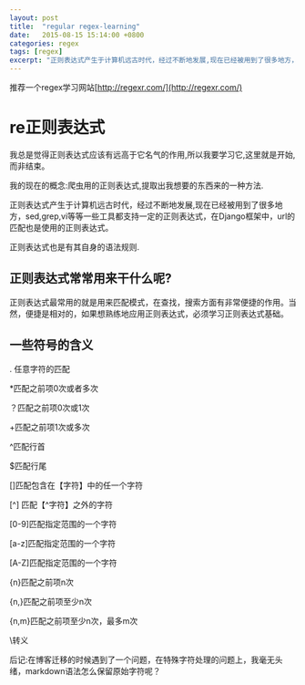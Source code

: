 ```yaml
---
layout: post
title:  "regular regex-learning"
date:   2015-08-15 15:14:00 +0800
categories: regex
tags: [regex]
excerpt: "正则表达式产生于计算机远古时代，经过不断地发展,现在已经被用到了很多地方，sed,grep,vi等等一些工具都支持一定的正则表达式，在Django框架中，url的匹配也是使用的正则表达式。"
---
```


推荐一个regex学习网站[http://regexr.com/](http://regexr.com/)

# re正则表达式

我总是觉得正则表达式应该有远高于它名气的作用,所以我要学习它,这里就是开始,而非结束。

我的现在的概念:爬虫用的正则表达式,提取出我想要的东西来的一种方法.

正则表达式产生于计算机远古时代，经过不断地发展,现在已经被用到了很多地方，sed,grep,vi等等一些工具都支持一定的正则表达式，在Django框架中，url的匹配也是使用的正则表达式。

正则表达式也是有其自身的语法规则.

## 正则表达式常常用来干什么呢?
正则表达式最常用的就是用来匹配模式，在查找，搜索方面有非常便捷的作用。当然，便捷是相对的，如果想熟练地应用正则表达式，必须学习正则表达式基础。

##  一些符号的含义
. 任意字符的匹配

*匹配之前项0次或者多次

？匹配之前项0次或1次

+匹配之前项1次或多次

^匹配行首

$匹配行尾

[]匹配包含在【字符】中的任一个字符

[^] 匹配【^字符】之外的字符

[0-9]匹配指定范围的一个字符

[a-z]匹配指定范围的一个字符

[A-Z]匹配指定范围的一个字符

{n}匹配之前项n次

{n,}匹配之前项至少n次

{n,m}匹配之前项至少n次，最多m次

\转义


后记:在博客迁移的时候遇到了一个问题，在特殊字符处理的问题上，我毫无头绪，markdown语法怎么保留原始字符呢？
